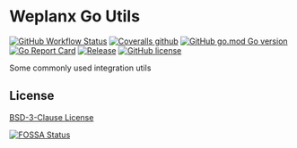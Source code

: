 # Weplanx Go Utils

[![GitHub Workflow Status](https://img.shields.io/github/actions/workflow/status/weplanx/go/testing.yml?style=flat-square)](https://github.com/weplanx/go/actions/workflows/testing.yml)
[![Coveralls github](https://img.shields.io/coveralls/github/weplanx/go.svg?style=flat-square)](https://coveralls.io/github/weplanx/go)
[![GitHub go.mod Go version](https://img.shields.io/github/go-mod/go-version/weplanx/go?style=flat-square)](https://github.com/weplanx/go)
[![Go Report Card](https://goreportcard.com/badge/github.com/weplanx/go?style=flat-square)](https://goreportcard.com/report/github.com/weplanx/go)
[![Release](https://img.shields.io/github/v/release/weplanx/go.svg?style=flat-square)](https://github.com/weplanx/go)
[![GitHub license](https://img.shields.io/github/license/weplanx/go?style=flat-square)](https://raw.githubusercontent.com/weplanx/go/master/LICENSE)

Some commonly used integration utils

## License

[BSD-3-Clause License](https://github.com/weplanx/go/blob/main/LICENSE)

[![FOSSA Status](https://app.fossa.com/api/projects/git%2Bgithub.com%2Fweplanx%2Fgo.svg?type=large)](https://app.fossa.com/projects/git%2Bgithub.com%2Fweplanx%2Fgo?ref=badge_large)
